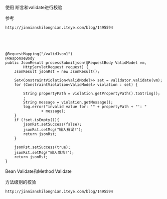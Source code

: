 

使用 断言和validate进行校验


参考

    http://jinnianshilongnian.iteye.com/blog/1495594
    
    
    
    
    
    @RequestMapping("/validJson1")  
    @ResponseBody  
    public JsonResult processSubmitjson(@RequestBody ValidModel vm,  
            HttpServletRequest request) {  
        JsonResult jsonRst = new JsonResult();  
          
        Set<ConstraintViolation<ValidModel>> set = validator.validate(vm);  
        for (ConstraintViolation<ValidModel> violation : set) {  
      
            String propertyPath = violation.getPropertyPath().toString();  
            ;  
            String message = violation.getMessage();  
            log.error("invalid value for: '" + propertyPath + "': "  
                    + message);  
        }         
        if (!set.isEmpty()){  
            jsonRst.setSuccess(false);  
            jsonRst.setMsg("输入有误!");  
            return jsonRst;  
        }  
      
        jsonRst.setSuccess(true);  
        jsonRst.setMsg("输入成功!");  
        return jsonRst;  
    }     
    
    
    
Bean Validate和Method Validate

方法级别的校验

    http://jinnianshilongnian.iteye.com/blog/1495594     